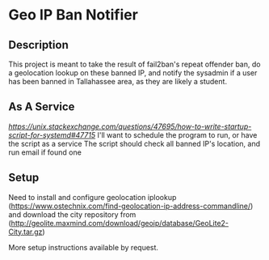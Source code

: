 # Geo IP Ban Notifier 
## Description
This project is meant to take the result of fail2ban's repeat offender ban, do a geolocation lookup on these banned IP, and notify the sysadmin if a user has been banned in Tallahassee area, as they are likely a student. 

## As A Service
*https://unix.stackexchange.com/questions/47695/how-to-write-startup-script-for-systemd#47715*
I'll want to schedule the program to run, or have the script as a service
The script should check all banned IP's location, and run email if found one

## Setup
Need to install and configure geolocation iplookup (https://www.ostechnix.com/find-geolocation-ip-address-commandline/) and download the city repository from (http://geolite.maxmind.com/download/geoip/database/GeoLite2-City.tar.gz)

More setup instructions available by request.
